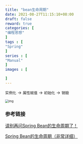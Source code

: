 ```yaml
---
title: "bean生命周期"
date: 2021-08-27T11:15:10+08:00
draft: false
reward: true
categories: [
"编程思想"
]
tags : [
"Spring"
]
series : [
"Manual"
]
images : [

]
---
```


[comment]: <> "# bean生命周期"

`实例化` -> `属性赋值` -> `初始化` -> `销毁`

<img src="https://cdn.tkaid.com/img/img_600d8bc37d70d-20210621111128656.png" alt="img" style="zoom: 67%;" />

### 参考链接

[请别再问Spring Bean的生命周期了！](https://www.jianshu.com/p/1dec08d290c1)

[Spring Bean的生命周期（非常详细）](https://www.cnblogs.com/zrtqsk/p/3735273.html)
